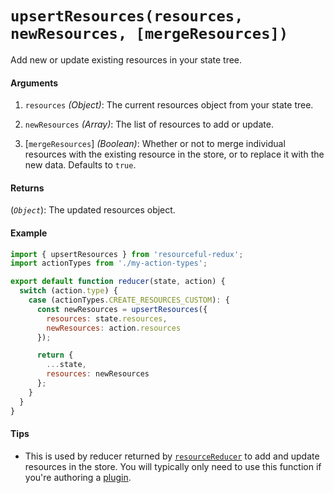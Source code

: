 # `upsertResources(resources, newResources, [mergeResources])`

Add new or update existing resources in your state tree.

#### Arguments

1. `resources` *(Object)*: The current resources object from your state tree.

2. `newResources` *(Array)*: The list of resources to add or update.

3. [`mergeResources`] *(Boolean)*: Whether or not to merge individual resources
  with the existing resource in the store, or to replace it with the new data.
  Defaults to `true`.

#### Returns

(*`Object`*): The updated resources object.

#### Example

```js
import { upsertResources } from 'resourceful-redux';
import actionTypes from './my-action-types';

export default function reducer(state, action) {
  switch (action.type) {
    case (actionTypes.CREATE_RESOURCES_CUSTOM): {
      const newResources = upsertResources({
        resources: state.resources,
        newResources: action.resources
      });

      return {
        ...state,
        resources: newResources
      };
    }
  }
}
```

#### Tips

- This is used by reducer returned by [`resourceReducer`](resource-reducer.md)
  to add and update resources in the store. You will typically only need to use
  this function if you're authoring a [plugin](/docs/guides/plugins.md).
